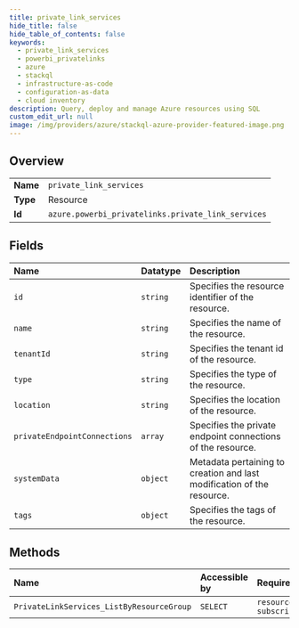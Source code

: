 ```yaml
---
title: private_link_services
hide_title: false
hide_table_of_contents: false
keywords:
  - private_link_services
  - powerbi_privatelinks
  - azure    
  - stackql
  - infrastructure-as-code
  - configuration-as-data
  - cloud inventory
description: Query, deploy and manage Azure resources using SQL
custom_edit_url: null
image: /img/providers/azure/stackql-azure-provider-featured-image.png
---
```

  
    

## Overview
<table><tbody>
<tr><td><b>Name</b></td><td><code>private_link_services</code></td></tr>
<tr><td><b>Type</b></td><td>Resource</td></tr>
<tr><td><b>Id</b></td><td><code>azure.powerbi_privatelinks.private_link_services</code></td></tr>
</tbody></table>

## Fields
| Name | Datatype | Description |
|:-----|:---------|:------------|
| `id` | `string` | Specifies the resource identifier of the resource. |
| `name` | `string` | Specifies the name of the resource. |
| `tenantId` | `string` | Specifies the tenant id of the resource. |
| `type` | `string` | Specifies the type of the resource. |
| `location` | `string` | Specifies the location of the resource. |
| `privateEndpointConnections` | `array` | Specifies the private endpoint connections of the resource. |
| `systemData` | `object` | Metadata pertaining to creation and last modification of the resource. |
| `tags` | `object` | Specifies the tags of the resource. |
## Methods
| Name | Accessible by | Required Params |
|:-----|:--------------|:----------------|
| `PrivateLinkServices_ListByResourceGroup` | `SELECT` | `resourceGroupName, subscriptionId` |
